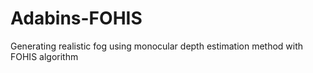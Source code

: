 # Adabins-FOHIS

Generating realistic fog using monocular depth estimation method with FOHIS algorithm
